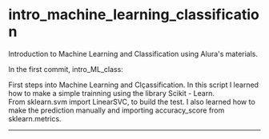 # intro_machine_learning_classification
Introduction to Machine Learning and Classification using Alura's materials. 


In the first commit, intro_ML_class: 

First steps into Machine Learning and Clçassification.
In this script I learned how to make a simple trainning using the library Scikit - Learn.  
From sklearn.svm import LinearSVC, to build the test. 
I also learned how to make the prediction manually and importing accuracy_score from sklearn.metrics.


---------
